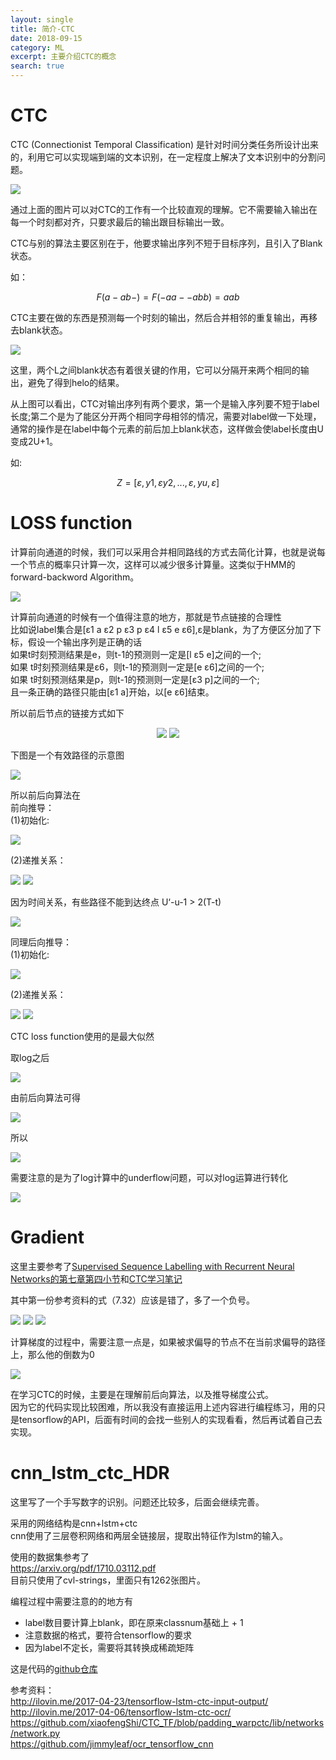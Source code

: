 ```yaml
---
layout: single
title: 简介-CTC
date: 2018-09-15
category: ML
excerpt: 主要介绍CTC的概念
search: true
---
```


<script type="text/javascript" async
  src="https://cdn.mathjax.org/mathjax/latest/MathJax.js?config=TeX-MML-AM_CHTML">
</script>

# CTC

CTC (Connectionist Temporal Classification) 是针对时间分类任务所设计出来的，利用它可以实现端到端的文本识别，在一定程度上解决了文本识别中的分割问题。  

<img src="/images/CTC/1.png"/> 

通过上面的图片可以对CTC的工作有一个比较直观的理解。它不需要输入输出在每一个时刻都对齐，只要求最后的输出跟目标输出一致。  

CTC与别的算法主要区别在于，他要求输出序列不短于目标序列，且引入了Blank状态。  

如：

$$ F(a-ab-)=F(-aa--abb)=aab $$ 

CTC主要在做的东西是预测每一个时刻的输出，然后合并相邻的重复输出，再移去blank状态。

<img src="/images/CTC/2.png"/> 

这里，两个L之间blank状态有着很关键的作用，它可以分隔开来两个相同的输出，避免了得到helo的结果。  

从上图可以看出，CTC对输出序列有两个要求，第一个是输入序列要不短于label长度;第二个是为了能区分开两个相同字母相邻的情况，需要对label做一下处理，通常的操作是在label中每个元素的前后加上blank状态，这样做会使label长度由U变成2U+1。  

如:  

$$ Z=[ε,y1,εy2,...,ε,yu,ε] $$

# LOSS function

计算前向通道的时候，我们可以采用合并相同路线的方式去简化计算，也就是说每一个节点的概率只计算一次，这样可以减少很多计算量。这类似于HMM的forward-backword Algorithm。

<img src="/images/CTC/3.png"/> 

计算前向通道的时候有一个值得注意的地方，那就是节点链接的合理性  
比如说label集合是[ε1 a ε2 p ε3 p ε4 l ε5 e ε6],ε是blank，为了方便区分加了下  标，假设一个输出序列是正确的话  
如果t时刻预测结果是e，则t-1的预测则一定是[l ε5 e]之间的一个;  
如果 t时刻预测结果是ε6，则t-1的预测则一定是[e ε6]之间的一个;  
如果 t时刻预测结果是p，则t-1的预测则一定是[ε3 p]之间的一个;  
且一条正确的路径只能由[ε1 a]开始，以[e ε6]结束。  

所以前后节点的链接方式如下  

<center class="half">
    <img src="/images/CTC/4.png">  <img src="/images/CTC/5.png">
</center>

下图是一个有效路径的示意图  

 
<img src="/images/CTC/6.png"/> 
  

所以前后向算法在   
前向推导：  
(1)初始化:  

   
<img src="/images/CTC/7.png"/> 
  

(2)递推关系：

   
<img src="/images/CTC/8.png"/> 
  

   
<img src="/images/CTC/9.png"/> 
  

因为时间关系，有些路径不能到达终点 U‘-u-1 > 2(T-t)  

   
<img src="/images/CTC/10.png"/> 
  

同理后向推导：  
(1)初始化:  

<img src="/images/CTC/11.png"/> 
  

(2)递推关系：  

   
<img src="/images/CTC/12.png"/> 
  
   
<img src="/images/CTC/13.png"/> 
  

CTC loss function使用的是最大似然  

取log之后  

   
<img src="/images/CTC/14.png"/> 
  

由前后向算法可得  

   
<img src="/images/CTC/15.png"/> 
  

所以  

   
<img src="/images/CTC/16.png"/> 
  

需要注意的是为了log计算中的underflow问题，可以对log运算进行转化  

   
<img src="/images/CTC/17.png"/> 
  

# Gradient

这里主要参考了[Supervised Sequence Labelling with Recurrent
Neural Networks的第七章第四小节](https://www.cs.toronto.edu/~graves/preprint.pdf)和[CTC学习笔记](https://blog.csdn.net/xmdxcsj/article/details/51763886)  

其中第一份参考资料的式（7.32）应该是错了，多了一个负号。  

   
<img src="/images/CTC/18.png"/> 
  
   
<img src="/images/CTC/19.png"/> 
  
   
<img src="/images/CTC/20.png"/> 
  

计算梯度的过程中，需要注意一点是，如果被求偏导的节点不在当前求偏导的路径上，那么他的倒数为0  

   
<img src="/images/CTC/21.png"/> 
  

在学习CTC的时候，主要是在理解前后向算法，以及推导梯度公式。  
因为它的代码实现比较困难，所以我没有直接运用上述内容进行编程练习，用的只是tensorflow的API，后面有时间的会找一些别人的实现看看，然后再试着自己去实现。  

# cnn_lstm_ctc_HDR

这里写了一个手写数字的识别。问题还比较多，后面会继续完善。  

采用的网络结构是cnn+lstm+ctc  
cnn使用了三层卷积网络和两层全链接层，提取出特征作为lstm的输入。  

使用的数据集参考了  
https://arxiv.org/pdf/1710.03112.pdf  
目前只使用了cvl-strings，里面只有1262张图片。  


编程过程中需要注意的的地方有  

* label数目要计算上blank，即在原来classnum基础上 + 1  
* 注意数据的格式，要符合tensorflow的要求  
* 因为label不定长，需要将其转换成稀疏矩阵  

这是代码的[github仓库](https://github.com/jhl13/cnn_lstm_ctc_HDR/blob/master/rnn.ipynb)

参考资料：  
http://ilovin.me/2017-04-23/tensorflow-lstm-ctc-input-output/  
http://ilovin.me/2017-04-06/tensorflow-lstm-ctc-ocr/  
https://github.com/xiaofengShi/CTC_TF/blob/padding_warpctc/lib/networks/network.py  
https://github.com/jimmyleaf/ocr_tensorflow_cnn  

